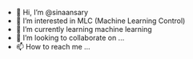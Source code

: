 - 👋 Hi, I’m @sinaansary
- 👀 I’m interested in MLC (Machine Learning Control)
- 🌱 I’m currently learning machine learning
- 💞️ I’m looking to collaborate on ...
- 📫 How to reach me ...

<!---
sinaansary/sinaansary is a ✨ special ✨ repository because its `README.md` (this file) appears on your GitHub profile.
You can click the Preview link to take a look at your changes.
--->

